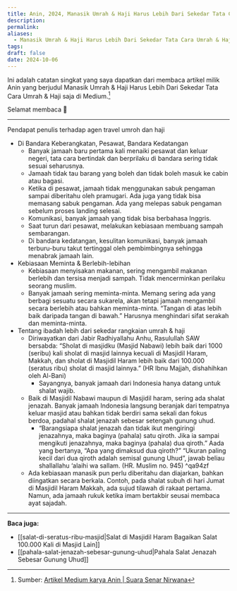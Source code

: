 ```yaml
---
title: Anin, 2024, Manasik Umrah & Haji Harus Lebih Dari Sekedar Tata Cara Umrah & Haji saja
description: 
permalink: 
aliases:
  - Manasik Umrah & Haji Harus Lebih Dari Sekedar Tata Cara Umrah & Haji saja
tags: 
draft: false
date: 2024-10-06
---
```

Ini adalah catatan singkat yang saya dapatkan dari membaca artikel milik Anin yang berjudul Manasik Umrah & Haji Harus Lebih Dari Sekedar Tata Cara Umrah & Haji saja di Medium.[^1]

Selamat membaca 📖 

---

Pendapat penulis terhadap agen travel umroh dan haji
- Di Bandara Keberangkatan, Pesawat, Bandara Kedatangan
	- Banyak jamaah baru pertama kali menaiki pesawat dan keluar negeri, tata cara bertindak dan berprilaku di bandara sering tidak sesuai seharusnya. 
	- Jamaah tidak tau barang yang boleh dan tidak boleh masuk ke cabin atau bagasi.
	- Ketika di pesawat, jamaah tidak menggunakan sabuk pengaman sampai diberitahu oleh pramugari. Ada juga yang tidak bisa memasang sabuk pengaman. Ada yang melepas sabuk pengaman sebelum proses landing selesai.
	- Komunikasi, banyak jamaah yang tidak bisa berbahasa Inggris.
	- Saat turun dari pesawat, melakukan kebiasaan membuang sampah sembarangan.
	- Di bandara kedatangan, kesulitan komunikasi, banyak jamaah terburu-buru takut tertinggal oleh pembimbingnya sehingga menabrak jamaah lain. 
- Kebiasaan Meminta & Berlebih-lebihan
	- Kebiasaan menyisakan makanan, sering mengambil makanan berlebih dan tersisa menjadi sampah. Tidak mencerminkan perilaku seorang muslim.
	- Banyak jamaah sering meminta-minta. Memang sering ada yang berbagi sesuatu secara sukarela, akan tetapi jamaah mengambil secara berlebih atau bahkan meminta-minta. “Tangan di atas lebih baik daripada tangan di bawah.” Harusnya menghindari sifat serakah dan meminta-minta.
- Tentang ibadah lebih dari sekedar rangkaian umrah & haji
	- Diriwayatkan dari Jabir Radhiyallahu Anhu, Rasulullah SAW bersabda: “Sholat di masjidku (Masjid Nabawi) lebih baik dari 1000 (seribu) kali sholat di masjid lainnya kecuali di Masjidil Haram, Makkah, dan sholat di Masjidil Haram lebih baik dari 100.000 (seratus ribu) sholat di masjid lainnya.” (HR Ibnu Majjah, dishahihkan oleh Al-Bani)
		- Sayangnya, banyak jamaah dari Indonesia hanya datang untuk shalat wajib.
	- Baik di Masjidil Nabawi maupun di Masjidil haram, sering ada shalat jenazah. Banyak jamaah Indonesia langsung beranjak dari tempatnya keluar masjid atau bahkan tidak berdiri sama sekali dan fokus berdoa, padahal shalat jenazah sebesar setengah gunung uhud.
		- “Barangsiapa shalat jenazah dan tidak ikut mengiringi jenazahnya, maka baginya (pahala) satu qiroth. Jika ia sampai mengikuti jenazahnya, maka baginya (pahala) dua qiroth.” Aada yang bertanya, “Apa yang dimaksud dua qiroth?” “Ukuran paling kecil dari dua qiroth adalah semisal gunung Uhud”, jawab beliau shallallahu ‘alaihi wa sallam. (HR. Muslim no. 945) ^qa94zf
	- Ada kebiasaan manasik pun perlu diberitahu dan diajarkan, bahkan diingatkan secara berkala. Contoh, pada shalat subuh di hari Jumat di Masjidil Haram Makkah, ada sujud tilawah di rakaat pertama. Namun, ada jamaah rukuk ketika imam bertakbir seusai membaca ayat sajadah.


---
**Baca juga:**
- [[salat-di-seratus-ribu-masjid|Salat di Masjidil Haram Bagaikan Salat 100.000 Kali di Masjid Lain]]
- [[pahala-salat-jenazah-sebesar-gunung-uhud|Pahala Salat Jenazah Sebesar Gunung Uhud]]

[^1]: Sumber:  [Artikel Medium karya Anin | Suara Senar Nirwana](https://suaranirwana.medium.com/manasik-umrah-haji-harus-lebih-dari-sekedar-tata-cara-umrah-6073a8324131)